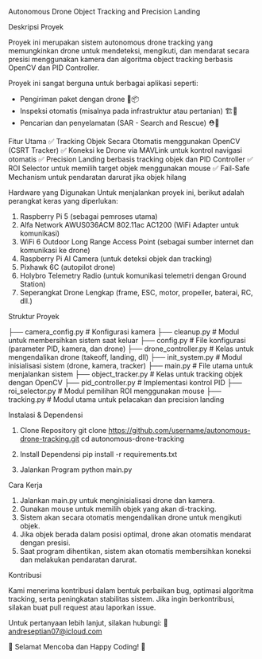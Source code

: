 Autonomous Drone Object Tracking and Precision Landing

Deskripsi Proyek

Proyek ini merupakan sistem autonomous drone tracking yang memungkinkan drone untuk mendeteksi, mengikuti, dan mendarat secara presisi menggunakan kamera dan algoritma object tracking berbasis OpenCV dan PID Controller.

Proyek ini sangat berguna untuk berbagai aplikasi seperti:

- Pengiriman paket dengan drone 🚁📦
- Inspeksi otomatis (misalnya pada infrastruktur atau pertanian) 🏗️🌿
- Pencarian dan penyelamatan (SAR - Search and Rescue) ⛑️🚨

Fitur Utama
✅ Tracking Objek Secara Otomatis menggunakan OpenCV (CSRT Tracker)
✅ Koneksi ke Drone via MAVLink untuk kontrol navigasi otomatis
✅ Precision Landing berbasis tracking objek dan PID Controller
✅ ROI Selector untuk memilih target objek menggunakan mouse
✅ Fail-Safe Mechanism untuk pendaratan darurat jika objek hilang

Hardware yang Digunakan
Untuk menjalankan proyek ini, berikut adalah perangkat keras yang diperlukan:
1. Raspberry Pi 5 (sebagai pemroses utama)
2. Alfa Network AWUS036ACM 802.11ac AC1200 (WiFi Adapter untuk komunikasi)
3. WiFi 6 Outdoor Long Range Access Point (sebagai sumber internet dan komunikasi ke drone)
5. Raspberry Pi AI Camera (untuk deteksi objek dan tracking)
6. Pixhawk 6C (autopilot drone)
7. Holybro Telemetry Radio (untuk komunikasi telemetri dengan Ground Station)
8. Seperangkat Drone Lengkap (frame, ESC, motor, propeller, baterai, RC, dll.)

Struktur Proyek

├── camera_config.py       # Konfigurasi kamera
├── cleanup.py             # Modul untuk membersihkan sistem saat keluar
├── config.py              # File konfigurasi (parameter PID, kamera, dan drone)
├── drone_controller.py    # Kelas untuk mengendalikan drone (takeoff, landing, dll)
├── init_system.py         # Modul inisialisasi sistem (drone, kamera, tracker)
├── main.py                # File utama untuk menjalankan sistem
├── object_tracker.py      # Kelas untuk tracking objek dengan OpenCV
├── pid_controller.py      # Implementasi kontrol PID
├── roi_selector.py        # Modul pemilihan ROI menggunakan mouse
├── tracking.py            # Modul utama untuk pelacakan dan precision landing

Instalasi & Dependensi

1. Clone Repository
git clone https://github.com/username/autonomous-drone-tracking.git
cd autonomous-drone-tracking

2. Install Dependensi
pip install -r requirements.txt

3. Jalankan Program
python main.py


Cara Kerja
1. Jalankan main.py untuk menginisialisasi drone dan kamera.
2. Gunakan mouse untuk memilih objek yang akan di-tracking.
3. Sistem akan secara otomatis mengendalikan drone untuk mengikuti objek.
4. Jika objek berada dalam posisi optimal, drone akan otomatis mendarat dengan presisi.
5. Saat program dihentikan, sistem akan otomatis membersihkan koneksi dan melakukan pendaratan darurat.

Kontribusi

Kami menerima kontribusi dalam bentuk perbaikan bug, optimasi algoritma tracking, serta peningkatan stabilitas sistem. Jika ingin berkontribusi, silakan buat pull request atau laporkan issue.

Untuk pertanyaan lebih lanjut, silakan hubungi: 📧 andreseptian07@icloud.com

🚀 Selamat Mencoba dan Happy Coding! 🚀

